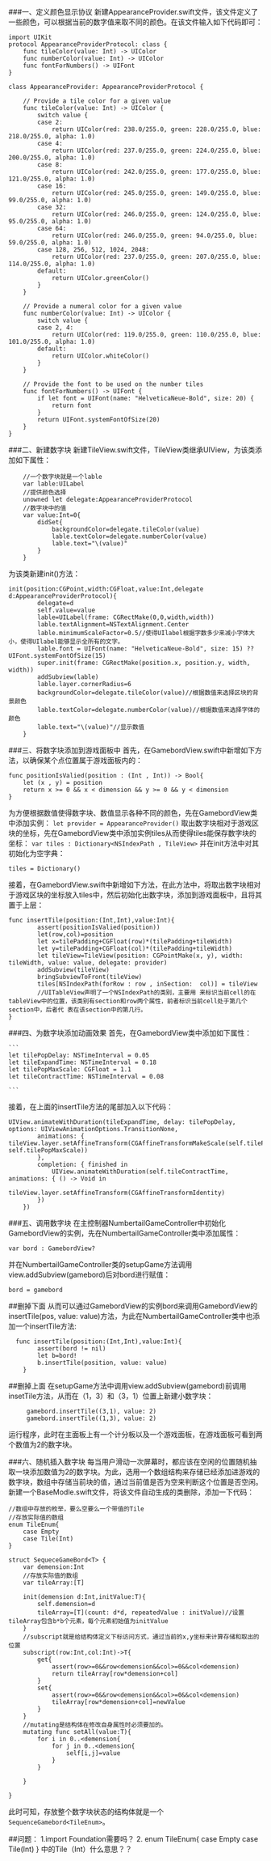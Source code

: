 ###一、定义颜色显示协议
新建AppearanceProvider.swift文件，该文件定义了一些颜色，可以根据当前的数字值来取不同的颜色。在该文件输入如下代码即可：


```
import UIKit
protocol AppearanceProviderProtocol: class {
    func tileColor(value: Int) -> UIColor
    func numberColor(value: Int) -> UIColor
    func fontForNumbers() -> UIFont
}

class AppearanceProvider: AppearanceProviderProtocol {
    
    // Provide a tile color for a given value
    func tileColor(value: Int) -> UIColor {
        switch value {
        case 2:
            return UIColor(red: 238.0/255.0, green: 228.0/255.0, blue: 218.0/255.0, alpha: 1.0)
        case 4:
            return UIColor(red: 237.0/255.0, green: 224.0/255.0, blue: 200.0/255.0, alpha: 1.0)
        case 8:
            return UIColor(red: 242.0/255.0, green: 177.0/255.0, blue: 121.0/255.0, alpha: 1.0)
        case 16:
            return UIColor(red: 245.0/255.0, green: 149.0/255.0, blue: 99.0/255.0, alpha: 1.0)
        case 32:
            return UIColor(red: 246.0/255.0, green: 124.0/255.0, blue: 95.0/255.0, alpha: 1.0)
        case 64:
            return UIColor(red: 246.0/255.0, green: 94.0/255.0, blue: 59.0/255.0, alpha: 1.0)
        case 128, 256, 512, 1024, 2048:
            return UIColor(red: 237.0/255.0, green: 207.0/255.0, blue: 114.0/255.0, alpha: 1.0)
        default:
            return UIColor.greenColor()
        }
    }
    
    // Provide a numeral color for a given value
    func numberColor(value: Int) -> UIColor {
        switch value {
        case 2, 4:
            return UIColor(red: 119.0/255.0, green: 110.0/255.0, blue: 101.0/255.0, alpha: 1.0)
        default:
            return UIColor.whiteColor()
        }
    }
    
    // Provide the font to be used on the number tiles
    func fontForNumbers() -> UIFont {
        if let font = UIFont(name: "HelveticaNeue-Bold", size: 20) {
            return font
        }
        return UIFont.systemFontOfSize(20)
    }
}
```
###二、新建数字块
新建TileView.swift文件，TileView类继承UIView，为该类添加如下属性：


```
    //一个数字块就是一个lable
    var lable:UILabel
    //提供颜色选择
    unowned let delegate:AppearanceProviderProtocol
    //数字块中的值
    var value:Int=0{
        didSet{
            backgroundColor=delegate.tileColor(value)
            lable.textColor=delegate.numberColor(value)
            lable.text="\(value)"
        }
    }
```
为该类新建init()方法：


```
init(position:CGPoint,width:CGFloat,value:Int,delegate d:AppearanceProviderProtocol){
        delegate=d
        self.value=value
        lable=UILabel(frame: CGRectMake(0,0,width,width))
        lable.textAlignment=NSTextAlignment.Center
        lable.minimumScaleFactor=0.5//使得UIlabel根据字数多少来减小字体大小，使得UIlabel能够显示全所有的文字。
        lable.font = UIFont(name: "HelveticaNeue-Bold", size: 15) ?? UIFont.systemFontOfSize(15)
        super.init(frame: CGRectMake(position.x, position.y, width, width))
        addSubview(lable)
        lable.layer.cornerRadius=6
        backgroundColor=delegate.tileColor(value)//根据数值来选择区块的背景颜色
        lable.textColor=delegate.numberColor(value)//根据数值来选择字体的颜色
        lable.text="\(value)"//显示数值
    }
```
###三、将数字块添加到游戏面板中
首先，在GamebordView.swift中新增如下方法，以确保某个点位置属于游戏面板内的：


```
func positionIsValied(position : (Int , Int)) -> Bool{
    let (x , y) = position
    return x >= 0 && x < dimension && y >= 0 && y < dimension
}
```
为方便根据数值使得数字块、数值显示各种不同的颜色，先在GamebordView类中添加实例：
 `let provider = AppearanceProvider()`
取出数字块相对于游戏区块的坐标，先在GamebordView类中添加实例tiles从而使得tiles能保存数字块的坐标：
  `var tiles : Dictionary<NSIndexPath , TileView>`
并在init方法中对其初始化为空字典：

```
tiles = Dictionary()
```
接着，在GamebordView.swift中新增如下方法，在此方法中，将取出数字块相对于游戏区块的坐标放入tiles中，然后初始化出数字块，添加到游戏面板中，且将其置于上层：

```
func insertTile(position:(Int,Int),value:Int){
        assert(positionIsValied(position))
        let(row,col)=position
        let x=tilePadding+CGFloat(row)*(tilePadding+tileWidth)
        let y=tilePadding+CGFloat(col)*(tilePadding+tileWidth)
        let tileView=TileView(position: CGPointMake(x, y), width: tileWidth, value: value, delegate: provider)
        addSubview(tileView)
        bringSubviewToFront(tileView)
        tiles[NSIndexPath(forRow : row , inSection:  col)] = tileView
        //UITableView声明了一个NSIndexPath的类别，主要用 来标识当前cell的在tableView中的位置，该类别有section和row两个属性，前者标识当前cell处于第几个section中，后者代 表在该section中的第几行。
}
```

###四、为数字块添加动画效果
首先，在GamebordView类中添加如下属性： 
     
    
    ```
    let tilePopDelay: NSTimeInterval = 0.05
    let tileExpandTime: NSTimeInterval = 0.18
    let tilePopMaxScale: CGFloat = 1.1
    let tileContractTime: NSTimeInterval = 0.08
      
    ```
    
    
    
接着，在上面的insertTile方法的尾部加入以下代码：
 

```
UIView.animateWithDuration(tileExpandTime, delay: tilePopDelay, options: UIViewAnimationOptions.TransitionNone,
        animations: {            tileView.layer.setAffineTransform(CGAffineTransformMakeScale(self.tilePopMaxScale, self.tilePopMaxScale))
        },
        completion: { finished in
            UIView.animateWithDuration(self.tileContractTime, animations: { () -> Void in
            tileView.layer.setAffineTransform(CGAffineTransformIdentity)
        })
    })
```

###五、调用数字块
在主控制器NumbertailGameController中初始化GamebordView的实例，先在NumbertailGameController类中添加属性：


```
var bord : GamebordView?
```


并在NumbertailGameController类的setupGame方法调用view.addSubview(gamebord)后对bord进行赋值：


```
bord = gamebord
```

##删掉下面
从而可以通过GamebordView的实例bord来调用GamebordView的insertTile(pos, value: value)方法，为此在NumbertailGameController类中也添加一个insertTile方法:


```
  func insertTile(position:(Int,Int),value:Int){
        assert(bord != nil)
        let b=bord!
        b.insertTile(position, value: value)
    }
```

##删掉上面
在setupGame方法中调用view.addSubview(gamebord)前调用insetTile方法，从而在（1，3）和（3，1）位置上新建小数字块：


```
     gamebord.insertTile((3,1), value: 2)
     gamebord.insertTile((1,3), value: 2)
```


运行程序，此时在主面板上有一个计分板以及一个游戏面板，在游戏面板可看到两个数值为2的数字块。

###六、随机插入数字块
每当用户滑动一次屏幕时，都应该在空闲的位置随机抽取一块添加数值为2的数字块。为此，选用一个数组结构来存储已经添加进游戏的数字块，数组中存储当前块的值，通过当前值是否为空来判断这个位置是否空闲。新建一个BaseModle.swift文件，将该文件自动生成的类删除，添加一下代码：


```
//数组中存放的枚举，要么空要么一个带值的Tile
//存放实际值的数组
enum TileEnum{
    case Empty
    case Tile(Int)
}

struct SequeceGameBord<T> {
    var demension:Int
    //存放实际值的数组
    var tileArray:[T]
    
    init(demension d:Int,initValue:T){
        self.demension=d
        tileArray=[T](count: d*d, repeatedValue : initValue)//设置tileArray包含b*b个元素，每个元素初始值为initValue
    }
    //subscript就是给结构体定义下标访问方式，通过当前的x,y坐标来计算存储和取出的位置
    subscript(row:Int,col:Int)->T{
        get{
            assert(row>=0&&row<demension&&col>=0&&col<demension)
            return tileArray[row*demension+col]
        }
        set{
            assert(row>=0&&row<demension&&col>=0&&col<demension)
            tileArray[row*demension+col]=newValue
        }
    }
    //mutating是结构体在修改自身属性时必须要加的。
    mutating func setAll(value:T){
        for i in 0..<demension{
            for j in 0..<demension{
                self[i,j]=value
            }
        }
    
    }
    
}
```

此时可知，存放整个数字块状态的结构体就是一个`SequenceGamebord<TileEnum>`。







##问题：
1.import Foundation需要吗？
2. enum TileEnum{
    case Empty
    case Tile(Int)
}
中的Tile（Int）什么意思？？































